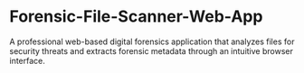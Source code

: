 # Forensic-File-Scanner-Web-App
A professional web-based digital forensics application that analyzes files for security threats and extracts forensic metadata through an intuitive browser interface.
